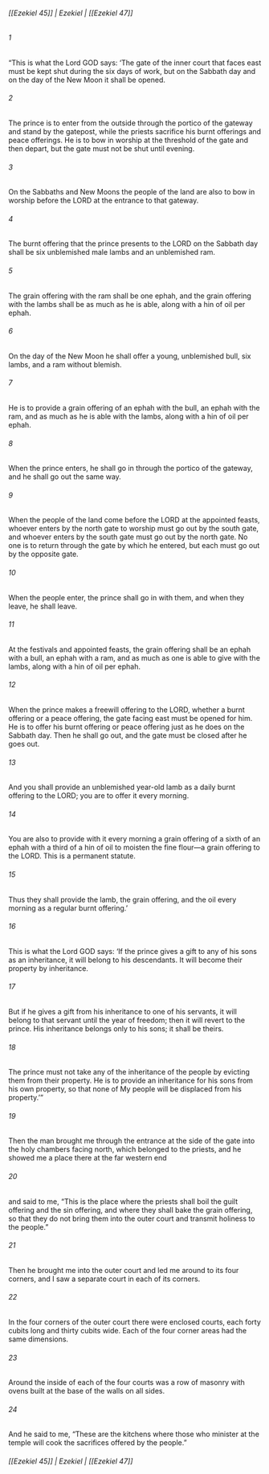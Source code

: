 ###### [[Ezekiel 45]] | Ezekiel | [[Ezekiel 47]]

###### 1
“This is what the Lord GOD says: ‘The gate of the inner court that faces east must be kept shut during the six days of work, but on the Sabbath day and on the day of the New Moon it shall be opened.
###### 2
The prince is to enter from the outside through the portico of the gateway and stand by the gatepost, while the priests sacrifice his burnt offerings and peace offerings. He is to bow in worship at the threshold of the gate and then depart, but the gate must not be shut until evening.
###### 3
On the Sabbaths and New Moons the people of the land are also to bow in worship before the LORD at the entrance to that gateway.
###### 4
The burnt offering that the prince presents to the LORD on the Sabbath day shall be six unblemished male lambs and an unblemished ram.
###### 5
The grain offering with the ram shall be one ephah, and the grain offering with the lambs shall be as much as he is able, along with a hin of oil per ephah.
###### 6
On the day of the New Moon he shall offer a young, unblemished bull, six lambs, and a ram without blemish.
###### 7
He is to provide a grain offering of an ephah with the bull, an ephah with the ram, and as much as he is able with the lambs, along with a hin of oil per ephah.
###### 8
When the prince enters, he shall go in through the portico of the gateway, and he shall go out the same way.
###### 9
When the people of the land come before the LORD at the appointed feasts, whoever enters by the north gate to worship must go out by the south gate, and whoever enters by the south gate must go out by the north gate. No one is to return through the gate by which he entered, but each must go out by the opposite gate.
###### 10
When the people enter, the prince shall go in with them, and when they leave, he shall leave.
###### 11
At the festivals and appointed feasts, the grain offering shall be an ephah with a bull, an ephah with a ram, and as much as one is able to give with the lambs, along with a hin of oil per ephah.
###### 12
When the prince makes a freewill offering to the LORD, whether a burnt offering or a peace offering, the gate facing east must be opened for him. He is to offer his burnt offering or peace offering just as he does on the Sabbath day. Then he shall go out, and the gate must be closed after he goes out.
###### 13
And you shall provide an unblemished year-old lamb as a daily burnt offering to the LORD; you are to offer it every morning.
###### 14
You are also to provide with it every morning a grain offering of a sixth of an ephah with a third of a hin of oil to moisten the fine flour—a grain offering to the LORD. This is a permanent statute.
###### 15
Thus they shall provide the lamb, the grain offering, and the oil every morning as a regular burnt offering.’
###### 16
This is what the Lord GOD says: ‘If the prince gives a gift to any of his sons as an inheritance, it will belong to his descendants. It will become their property by inheritance.
###### 17
But if he gives a gift from his inheritance to one of his servants, it will belong to that servant until the year of freedom; then it will revert to the prince. His inheritance belongs only to his sons; it shall be theirs.
###### 18
The prince must not take any of the inheritance of the people by evicting them from their property. He is to provide an inheritance for his sons from his own property, so that none of My people will be displaced from his property.’”
###### 19
Then the man brought me through the entrance at the side of the gate into the holy chambers facing north, which belonged to the priests, and he showed me a place there at the far western end
###### 20
and said to me, “This is the place where the priests shall boil the guilt offering and the sin offering, and where they shall bake the grain offering, so that they do not bring them into the outer court and transmit holiness to the people.”
###### 21
Then he brought me into the outer court and led me around to its four corners, and I saw a separate court in each of its corners.
###### 22
In the four corners of the outer court there were enclosed courts, each forty cubits long and thirty cubits wide. Each of the four corner areas had the same dimensions.
###### 23
Around the inside of each of the four courts was a row of masonry with ovens built at the base of the walls on all sides.
###### 24
And he said to me, “These are the kitchens where those who minister at the temple will cook the sacrifices offered by the people.”

###### [[Ezekiel 45]] | Ezekiel | [[Ezekiel 47]]

